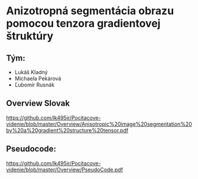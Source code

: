 #    Anizotropná segmentácia obrazu pomocou tenzora gradientovej štruktúry
 
## Tým:
- Lukáš Kladný
- Michaela Pekárová
- Ľubomír Rusnák

## Overview Slovak
https://github.com/lk495ir/Pocitacove-videnie/blob/master/Overview/Anisotropic%20image%20segmentation%20by%20a%20gradient%20structure%20tensor.pdf

## Pseudocode:
https://github.com/lk495ir/Pocitacove-videnie/blob/master/Overview/PseudoCode.pdf


